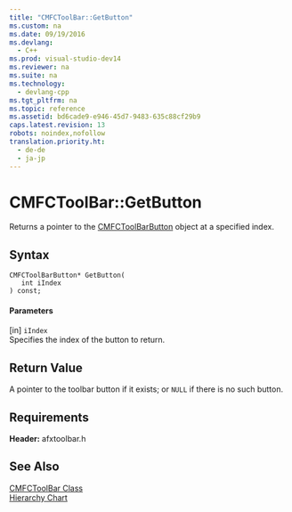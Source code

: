 ```yaml
---
title: "CMFCToolBar::GetButton"
ms.custom: na
ms.date: 09/19/2016
ms.devlang: 
  - C++
ms.prod: visual-studio-dev14
ms.reviewer: na
ms.suite: na
ms.technology: 
  - devlang-cpp
ms.tgt_pltfrm: na
ms.topic: reference
ms.assetid: bd6cade9-e946-45d7-9483-635c88cf29b9
caps.latest.revision: 13
robots: noindex,nofollow
translation.priority.ht: 
  - de-de
  - ja-jp
---
```

# CMFCToolBar::GetButton
Returns a pointer to the [CMFCToolBarButton](../vs140/CMFCToolBarButton-Class.md) object at a specified index.  
  
## Syntax  
  
```  
CMFCToolBarButton* GetButton(  
   int iIndex   
) const;  
```  
  
#### Parameters  
 [in] `iIndex`  
 Specifies the index of the button to return.  
  
## Return Value  
 A pointer to the toolbar button if it exists; or `NULL` if there is no such button.  
  
## Requirements  
 **Header:** afxtoolbar.h  
  
## See Also  
 [CMFCToolBar Class](../Topic/CMFCToolBar%20Class.md)   
 [Hierarchy Chart](../vs140/Hierarchy-Chart.md)